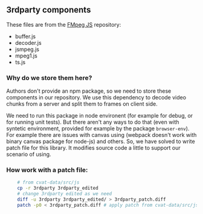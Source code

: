 ## 3rdparty components

These files are from the [FMpeg JS](https://github.com/phoboslab/jsmpeg) repository:
- buffer.js
- decoder.js
- jsmpeg.js
- mpeg1.js
- ts.js

### Why do we store them here?

Authors don't provide an npm package, so we need to store these components in our repository.
We use this dependency to decode video chunks from a server and split them to frames on client side.

We need to run this package in node environent (for example for debug, or for running unit tests).
But there aren't any ways to do that (even with syntetic environment, provided for example by the package ``browser-env``).
For example there are issues with canvas using (webpack doesn't work with binary canvas package for node-js) and others.
So, we have solved to write patch file for this library. It modifies source code a little to support our scenario of using.

### How work with a patch file:
```bash
    # from cvat-data/src/js
    cp -r 3rdparty 3rdparty_edited
    # change 3rdparty edited as we need
    diff -u 3rdparty 3rdparty_edited/ > 3rdparty_patch.diff
    patch -p0 < 3rdparty_patch.diff # apply patch from cvat-data/src/js
```
